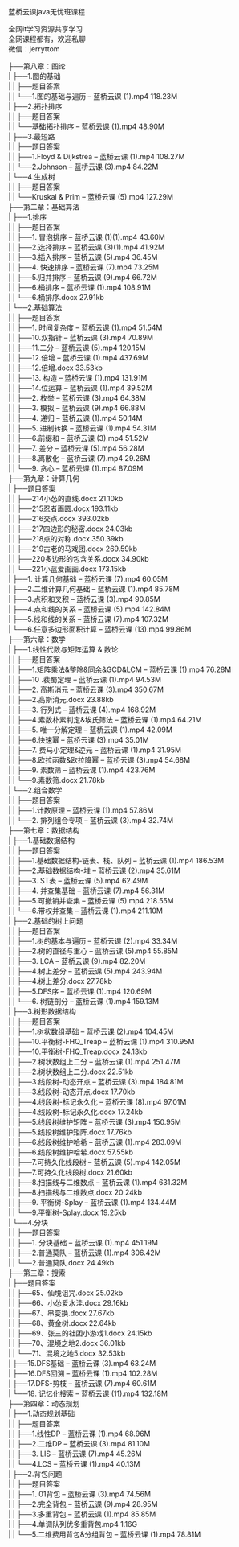 蓝桥云课java无忧班课程

全网it学习资源共享学习<br>全网课程都有，欢迎私聊<br>微信：jerryttom<br>

├──第八章：图论<br> | ├──1.图的基础<br> | | ├──题目答案<br> | | └──1.图的基础与遍历 – 蓝桥云课 (1).mp4 118.23M<br> | ├──2.拓扑排序<br> | | ├──题目答案<br> | | └──基础拓扑排序 – 蓝桥云课 (1).mp4 48.90M<br> | ├──3.最短路<br> | | ├──题目答案<br> | | ├──1.Floyd &amp; Dijkstrea – 蓝桥云课 (1).mp4 108.27M<br> | | └──2.Johnson – 蓝桥云课 (3).mp4 84.22M<br> | └──4.生成树<br> | | ├──题目答案<br> | | └──Kruskal &amp; Prim – 蓝桥云课 (5).mp4 127.29M<br> ├──第二章：基础算法<br> | ├──1.排序<br> | | ├──题目答案<br> | | ├──1. 冒泡排序 – 蓝桥云课 (1)(1).mp4 43.60M<br> | | ├──2.选择排序 – 蓝桥云课 (3)(1).mp4 41.92M<br> | | ├──3.插入排序 – 蓝桥云课 (5).mp4 36.45M<br> | | ├──4. 快速排序 – 蓝桥云课 (7).mp4 73.25M<br> | | ├──5.归并排序 – 蓝桥云课 (9).mp4 66.72M<br> | | ├──6.桶排序 – 蓝桥云课 (1).mp4 108.91M<br> | | └──6.桶排序.docx 27.91kb<br> | └──2.基础算法<br> | | ├──题目答案<br> | | ├──1. 时间复杂度 – 蓝桥云课 (1).mp4 51.54M<br> | | ├──10.双指针 – 蓝桥云课 (3).mp4 70.89M<br> | | ├──11.二分 – 蓝桥云课 (5).mp4 120.15M<br> | | ├──12.倍增 – 蓝桥云课 (1).mp4 437.69M<br> | | ├──12.倍增.docx 33.53kb<br> | | ├──13. 构造 – 蓝桥云课 (1).mp4 131.91M<br> | | ├──14.位运算 – 蓝桥云课 (1).mp4 39.52M<br> | | ├──2. 枚举 – 蓝桥云课 (3).mp4 64.38M<br> | | ├──3. 模拟 – 蓝桥云课 (9).mp4 66.88M<br> | | ├──4. 递归 – 蓝桥云课 (1).mp4 50.14M<br> | | ├──5. 进制转换 – 蓝桥云课 (1).mp4 54.31M<br> | | ├──6.前缀和 – 蓝桥云课 (3).mp4 51.52M<br> | | ├──7. 差分 – 蓝桥云课 (5).mp4 56.28M<br> | | ├──8.离散化 – 蓝桥云课 (7).mp4 29.26M<br> | | └──9. 贪心 – 蓝桥云课 (1).mp4 87.09M<br> ├──第九章：计算几何<br> | ├──题目答案<br> | | ├──214小怂的直线.docx 21.10kb<br> | | ├──215忍者画圆.docx 193.11kb<br> | | ├──216交点.docx 393.02kb<br> | | ├──217四边形的秘密.docx 24.03kb<br> | | ├──218点的对称.docx 350.39kb<br> | | ├──219古老的马戏团.docx 269.59kb<br> | | ├──220多边形的包含关系.docx 34.90kb<br> | | └──221小蓝爱画画.docx 173.15kb<br> | ├──1. 计算几何基础 – 蓝桥云课 (7).mp4 60.05M<br> | ├──2.二维计算几何基础 – 蓝桥云课 (1).mp4 85.78M<br> | ├──3.点积和叉积 – 蓝桥云课 (3).mp4 90.85M<br> | ├──4.点和线的关系 – 蓝桥云课 (5).mp4 142.84M<br> | ├──5.线和线的关系 – 蓝桥云课 (7).mp4 107.32M<br> | └──6.任意多边形面积计算 – 蓝桥云课 (13).mp4 99.86M<br> ├──第六章：数学<br> | ├──1.线性代数与矩阵运算 &amp; 数论<br> | | ├──题目答案<br> | | ├──1.矩阵乘法&amp;整除&amp;同余&amp;GCD&amp;LCM – 蓝桥云课 (1).mp4 76.28M<br> | | ├──10 .裴蜀定理 – 蓝桥云课 (1).mp4 94.53M<br> | | ├──2. 高斯消元 – 蓝桥云课 (3).mp4 350.67M<br> | | ├──2.高斯消元.docx 23.88kb<br> | | ├──3. 行列式 – 蓝桥云课 (4).mp4 168.92M<br> | | ├──4.素数朴素判定&amp;埃氏筛法 – 蓝桥云课 (1).mp4 64.21M<br> | | ├──5. 唯一分解定理 – 蓝桥云课 (1).mp4 42.09M<br> | | ├──6.快速幂 – 蓝桥云课 (3).mp4 35.01M<br> | | ├──7. 费马小定理&amp;逆元 – 蓝桥云课 (1).mp4 31.95M<br> | | ├──8.欧拉函数&amp;欧拉降幂 – 蓝桥云课 (3).mp4 54.68M<br> | | ├──9. 素数筛 – 蓝桥云课 (1).mp4 423.76M<br> | | └──9.素数筛.docx 21.78kb<br> | └──2.组合数学<br> | | ├──题目答案<br> | | ├──1.计数原理 – 蓝桥云课 (1).mp4 57.86M<br> | | └──2. 排列组合专项 – 蓝桥云课 (3).mp4 32.74M<br> ├──第七章：数据结构<br> | ├──1.基础数据结构<br> | | ├──题目答案<br> | | ├──1.基础数据结构-链表、栈、队列 – 蓝桥云课 (1).mp4 186.53M<br> | | ├──2.基础数据结构-堆 – 蓝桥云课 (2).mp4 35.61M<br> | | ├──3. ST表 – 蓝桥云课 (5).mp4 62.49M<br> | | ├──4. 并查集基础 – 蓝桥云课 (7).mp4 56.31M<br> | | ├──5.可撤销并查集 – 蓝桥云课 (5).mp4 218.55M<br> | | └──6.带权并查集 – 蓝桥云课 (1).mp4 211.10M<br> | ├──2.基础的树上问题<br> | | ├──题目答案<br> | | ├──1.树的基本与遍历 – 蓝桥云课 (2).mp4 33.34M<br> | | ├──2.树的直径与重心 – 蓝桥云课 (5).mp4 55.85M<br> | | ├──3. LCA – 蓝桥云课 (9).mp4 82.20M<br> | | ├──4.树上差分 – 蓝桥云课 (5).mp4 243.94M<br> | | ├──4.树上差分.docx 27.78kb<br> | | ├──5.DFS序 – 蓝桥云课 (1).mp4 120.69M<br> | | └──6. 树链剖分 – 蓝桥云课 (1).mp4 159.13M<br> | ├──3.树形数据结构<br> | | ├──题目答案<br> | | ├──1.树状数组基础 – 蓝桥云课 (2).mp4 104.45M<br> | | ├──10.平衡树-FHQ_Treap – 蓝桥云课 (1).mp4 310.95M<br> | | ├──10.平衡树-FHQ_Treap.docx 24.13kb<br> | | ├──2.树状数组上二分 – 蓝桥云课 (1).mp4 251.47M<br> | | ├──2.树状数组上二分.docx 22.51kb<br> | | ├──3.线段树-动态开点 – 蓝桥云课 (3).mp4 184.81M<br> | | ├──3.线段树-动态开点.docx 17.70kb<br> | | ├──4.线段树-标记永久化 – 蓝桥云课 (8).mp4 97.01M<br> | | ├──4.线段树-标记永久化.docx 17.24kb<br> | | ├──5.线段树维护矩阵 – 蓝桥云课 (3).mp4 150.95M<br> | | ├──5.线段树维护矩阵.docx 17.76kb<br> | | ├──6.线段树维护哈希 – 蓝桥云课 (1).mp4 283.09M<br> | | ├──6.线段树维护哈希.docx 57.55kb<br> | | ├──7.可持久化线段树 – 蓝桥云课 (5).mp4 142.05M<br> | | ├──7.可持久化线段树.docx 21.60kb<br> | | ├──8.扫描线与二维数点 – 蓝桥云课 (1).mp4 631.32M<br> | | ├──8.扫描线与二维数点.docx 20.24kb<br> | | ├──9. 平衡树-Splay – 蓝桥云课 (1).mp4 134.44M<br> | | └──9.平衡树-Splay.docx 19.25kb<br> | └──4.分块<br> | | ├──题目答案<br> | | ├──1. 分块基础 – 蓝桥云课 (1).mp4 451.19M<br> | | ├──2.普通莫队 – 蓝桥云课 (1).mp4 306.42M<br> | | └──2.普通莫队.docx 24.49kb<br> ├──第三章：搜索<br> | ├──题目答案<br> | | ├──65、仙境诅咒.docx 25.02kb<br> | | ├──66、小怂爱水洼.docx 29.16kb<br> | | ├──67、串变换.docx 27.67kb<br> | | ├──68、黄金树.docx 22.64kb<br> | | ├──69、张三的社团小游戏1.docx 24.15kb<br> | | ├──70、混境之地2.docx 36.01kb<br> | | └──71、混境之地5.docx 32.53kb<br> | ├──15.DFS基础 – 蓝桥云课 (3).mp4 63.24M<br> | ├──16.DFS回溯 – 蓝桥云课 (1).mp4 102.28M<br> | ├──17.DFS-剪枝 – 蓝桥云课 (7).mp4 60.61M<br> | └──18. 记忆化搜索 – 蓝桥云课 (11).mp4 132.18M<br> ├──第四章：动态规划<br> | ├──1.动态规划基础<br> | | ├──题目答案<br> | | ├──1.线性DP – 蓝桥云课 (1).mp4 68.96M<br> | | ├──2.二维DP – 蓝桥云课 (3).mp4 81.10M<br> | | ├──3. LIS – 蓝桥云课 (7).mp4 45.26M<br> | | └──4.LCS – 蓝桥云课 (1).mp4 40.13M<br> | ├──2.背包问题<br> | | ├──题目答案<br> | | ├──1. 01背包 – 蓝桥云课 (3).mp4 74.56M<br> | | ├──2.完全背包 – 蓝桥云课 (9).mp4 28.95M<br> | | ├──3.多重背包 – 蓝桥云课 (1).mp4 85.85M<br> | | ├──4.单调队列优多重背包.mp4 1.16G<br> | | └──5.二维费用背包&amp;分组背包 – 蓝桥云课 (1).mp4 78.81M